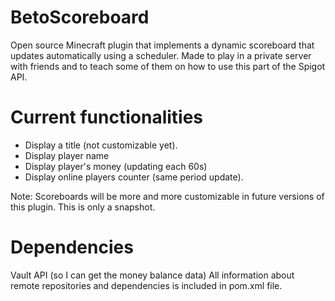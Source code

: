 # BetoScoreboard
Open source Minecraft plugin that implements a dynamic scoreboard that updates automatically using a scheduler. Made to play in a private server with friends and to teach some of them on how to use this part of the Spigot API.

# Current functionalities
- Display a title (not customizable yet).
- Display player name
- Display player's money (updating each 60s)
- Display online players counter (same period update).

Note: Scoreboards will be more and more customizable in future versions of this plugin. This is only a snapshot.

# Dependencies
Vault API (so I can get the money balance data)
All information about remote repositories and dependencies is included in pom.xml file.
